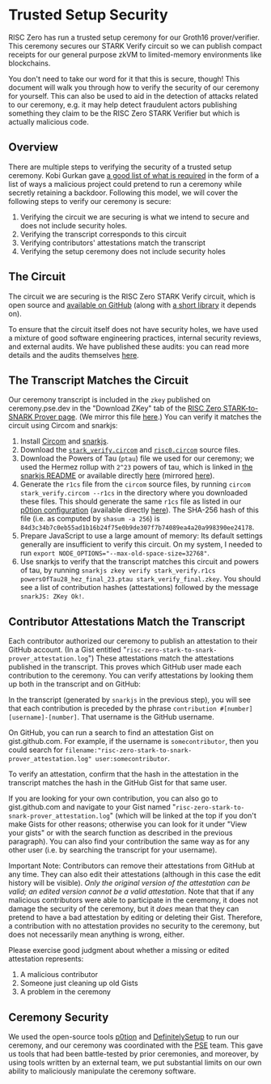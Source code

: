 # Trusted Setup Security

RISC Zero has run a trusted setup ceremony for our Groth16 prover/verifier. This ceremony secures our STARK Verify circuit so we can publish compact receipts for our general purpose zkVM to limited-memory environments like blockchains.

You don't need to take our word for it that this is secure, though! This document will walk you through how to verify the security of our ceremony for yourself. This can also be used to aid in the detection of attacks related to our ceremony, e.g. it may help detect fraudulent actors publishing something they claim to be the RISC Zero STARK Verifier but which is actually malicious code.

## Overview

There are multiple steps to verifying the security of a trusted setup ceremony. Kobi Gurkan gave [a good list of what is required][kobi-bad-ceremony-list] in the form of a list of ways a malicious project could pretend to run a ceremony while secretly retaining a backdoor. Following this model, we will cover the following steps to verify our ceremony is secure:

1. Verifying the circuit we are securing is what we intend to secure and does not include security holes.
2. Verifying the transcript corresponds to this circuit
3. Verifying contributors' attestations match the transcript
4. Verifying the setup ceremony does not include security holes

## The Circuit

The circuit we are securing is the RISC Zero STARK Verify circuit, which is open source and [available on GitHub][stark-verify-circom] (along with [a short library][risc0-circom-library] it depends on).

To ensure that the circuit itself does not have security holes, we have used a mixture of good software engineering practices, internal security reviews, and external audits. We have published these audits: you can read more details and the audits themselves [here][audits-readme].

## The Transcript Matches the Circuit

Our ceremony transcript is included in the `zkey` published on ceremony.pse.dev in the "Download ZKey" tab of the [RISC Zero STARK-to-SNARK Prover page][pse-risc0-ceremony]. (We mirror this file [here][zkey-mirror].) You can verify it matches the circuit using Circom and snarkjs:

1. Install [Circom][install-circom] and [snarkjs][snarkjs].
2. Download the [`stark_verify.circom`][stark-verify-circom] and [`risc0.circom`][risc0-circom-library] source files.
3. Download the Powers of Tau (`ptau`) file we used for our ceremony; we used the Hermez rollup with `2^23` powers of tau, which is linked in [the snarkjs README][snarkjs] or available directly [here][powers-of-tau-hez-23] (mirrored [here][powers-of-tau-hez-23-our-mirror]).
4. Generate the `r1cs` file from the `circom` source files, by running `circom stark_verify.circom --r1cs` in the directory where you downloaded these files. This should generate the same `r1cs` file as listed in our [p0tion configuration][p0tion-config] (available directly [here][r1cs-file]). The SHA-256 hash of this file (i.e. as computed by `shasum -a 256`) is `84d3c34b7c0eb55ad1b16b24f75e0b9de307f7b74089ea4a20a998390ee24178`.
5. Prepare JavaScript to use a large amount of memory: Its default settings generally are insufficient to verify this circuit. On my system, I needed to run `export NODE_OPTIONS="--max-old-space-size=32768"`.
6. Use snarkjs to verify that the transcript matches this circuit and powers of tau, by running `snarkjs zkey verify stark_verify.r1cs powersOfTau28_hez_final_23.ptau stark_verify_final.zkey`. You should see a list of contribution hashes (attestations) followed by the message `snarkJS: ZKey Ok!`.

## Contributor Attestations Match the Transcript

Each contributor authorized our ceremony to publish an attestation to their GitHub account. (In a Gist entitled "`risc-zero-stark-to-snark-prover_attestation.log`") These attestations match the attestations published in the transcript. This proves which GitHub user made each contribution to the ceremony. You can verify attestations by looking them up both in the transcript and on GitHub:

In the transcript (generated by `snarkjs` in the previous step), you will see that each contribution is preceded by the phrase `contribution #[number] [username]-[number]`. That username is the GitHub username.

On GitHub, you can run a search to find an attestation Gist on gist.github.com. For example, if the username is `somecontributor`, then you could search for `filename:"risc-zero-stark-to-snark-prover_attestation.log" user:somecontributor`.

To verify an attestation, confirm that the hash in the attestation in the transcript matches the hash in the GitHub Gist for that same user.

If you are looking for your own contribution, you can also go to gist.github.com and navigate to your Gist named "`risc-zero-stark-to-snark-prover_attestation.log`" (which will be linked at the top if you don't make Gists for other reasons; otherwise you can look for it under "View your gists" or with the search function as described in the previous paragraph). You can also find your contribution the same way as for any other user (i.e. by searching the transcript for your username).

Important Note: Contributors can remove their attestations from GitHub at any time. They can also edit their attestations (although in this case the edit history will be visible). _Only the original version of the attestation can be valid; an edited version cannot be a valid attestation_. Note that that if any malicious contributors were able to participate in the ceremony, it does not damage the security of the ceremony, but it _does_ mean that they can pretend to have a bad attestation by editing or deleting their Gist. Therefore, a contribution with no attestation provides no security to the ceremony, but does not necessarily mean anything is wrong, either.

Please exercise good judgment about whether a missing or edited attestation represents:

1. A malicious contributor
2. Someone just cleaning up old Gists
3. A problem in the ceremony

## Ceremony Security

We used the open-source tools [p0tion] and [DefinitelySetup] to run our ceremony, and our ceremony was coordinated with the [PSE] team. This gave us tools that had been battle-tested by prior ceremonies, and moreover, by using tools written by an external team, we put substantial limits on our own ability to maliciously manipulate the ceremony software.

[audits-readme]: https://github.com/risc0/rz-security/blob/main/audits/README.md
[DefinitelySetup]: https://github.com/privacy-scaling-explorations/DefinitelySetup
[install-circom]: https://docs.circom.io/getting-started/installation
[kobi-bad-ceremony-list]: https://x.com/kobigurk/status/1782502969453494530
[p0tion]: https://github.com/privacy-scaling-explorations/p0tion
[p0tion-config]: https://github.com/risc0/risc0/blob/d4e427283027c28b38b8eda1562e8e0e68d1b0e2/compact_proof/groth16/p0tionConfig.json
[powers-of-tau-hez-23]: https://storage.googleapis.com/zkevm/ptau/powersOfTau28_hez_final_23.ptau
[powers-of-tau-hez-23-our-mirror]: https://risc0-artifacts.s3.us-west-2.amazonaws.com/tsc/2024-04-04/powersOfTau28_hez_final_23.ptau
[PSE]: https://pse.dev
[pse-risc0-ceremony]: https://ceremony.pse.dev/projects/RISC%20Zero%20STARK-to-SNARK%20Prover
[r1cs-file]: https://risc0-artifacts.s3.us-west-2.amazonaws.com/tsc/2024-04-04/stark_verify.r1cs
[risc0-circom-library]: https://github.com/risc0/risc0/blob/d4e427283027c28b38b8eda1562e8e0e68d1b0e2/compact_proof/groth16/risc0.circom
[snarkjs]: https://github.com/iden3/snarkjs
[stark-verify-circom]: https://github.com/risc0/risc0/blob/d4e427283027c28b38b8eda1562e8e0e68d1b0e2/compact_proof/groth16/stark_verify.circom
[zkey-mirror]: https://risc0-artifacts.s3.us-west-2.amazonaws.com/tsc/2024-04-04/stark_verify_final.zkey
